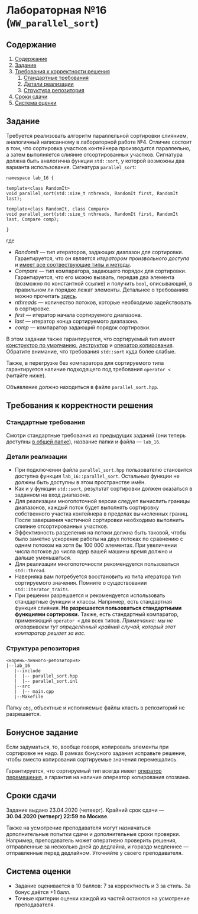 # Лабораторная №16 (`WW_parallel_sort`)

## Содержание
1. [Содержание](#содержание)
1. [Задание](#задание)
1. [Требования к корректности решения](#требования-к-корректности-решения)
    1. [Стандартные требования](#стандартные-требования)
    1. [Детали реализации](#детали-реализации)
    1. [Структура репозитория](#структура-репозитория)
1. [Сроки сдачи](#сроки-сдачи)
1. [Система оценки](#система-оценки)

## Задание

Требуется реализовать алгоритм параллельной сортировки слиянием, аналогичный написанному в лабораторной работе №4.
Отличие состоит в том, что сортировка участков контейнера производится параллельно, а затем выполняется слияние отсортированных участков.
Сигнатура должна быть аналогична функции `std::sort`, у которой возможны два варианта использования. Сигнатура `parallel_sort`:
```
namespace lab_16 {

template<class RandomIt>
void parallel_sort(std::size_t nthreads, RandomIt first, RandomIt last);

template<class RandomIt, class Compare>
void parallel_sort(std::size_t nthreads, RandomIt first, RandomIt last, Compare comp);

}
```
где
* *RandomIt* — тип итераторов, задающих диапазон для сортировки.
  Гарантируется, что он является *итератором произвольного доступа* и
  [имеет все соотвествующие типы и методы](https://en.cppreference.com/w/cpp/named_req/RandomAccessIterator).
* *Compare* — тип компаратора, задающего порядок для сортировки.
  Гарантируется, что его можно вызвать, передав два элемента (возможно по константной ссылке) и получить `bool`,
  описывающий, в правильном ли порядке лежат элементы.
  Детальнее о требованиях можно прочитать [здесь](https://en.cppreference.com/w/cpp/named_req/Compare).
* *nthreads* — количество потоков, которые необходимо задействовать в сортировке.
* *first* — итератор начала сортируемого диапазона.
* *last* — итератор конца сортируемого диапазона.
* *comp* — компаратор задающий порядок сортировки.

В этом задании также гарантируется, что сортируемый тип имеет
[конструктор по умолчанию](https://en.cppreference.com/w/cpp/named_req/DefaultConstructible),
[деструктор](https://en.cppreference.com/w/cpp/named_req/CopyAssignable) и
[оператор копирования](https://en.cppreference.com/w/cpp/named_req/CopyAssignable).
Обратите внимание, что требования `std::sort` куда более слабые.

Также, в перегрузке без компаратора для сортируемого типа гарантируется наличие
подходящего под требования `operator <` (читайте ниже).

Объявление должно находиться в файле `parallel_sort.hpp`.

## Требования к корректности решения
### Стандартные требования
Смотри стандартные требования из предыдущих заданий (они теперь доступны [в общей папке](../tasks-common)), название папки и файла — `lab_16`.

### Детали реализации
* При подключении файла `parallel_sort.hpp` пользователю становится доступна функция `lab_16::parallel_sort`.
  Остальные функции не должны быть доступны в этом пространстве имён.
* Как и у функции `std::sort`, результат сортировки должен оказаться в заданном на вход диапазоне.
* Для реализации многопоточной версии следует вычислить границы диапазонов,
  каждый поток будет выполнять сортировку собственного участка контейнера в пределах вычисленных границ.
  После завершения частичной сортировки необходимо выполнить слияние отсортированных участков.
* Эффективность разделения на потоки должна быть таковой, чтобы было заметно ускорение работы на двух потоках
  по сравнению с одним потоком на хотя бы 100 000 элементах.
  При увеличении числа потоков до числа ядер вашей машины время должно и дальше уменьшаться.
* Для реализации многопоточности рекомендуется пользоваться `std::thread`.
* Наверняка вам потребуется восстановить из типа итератора тип сортируемого значения.
  Помните о существовании `std::iterator_traits`.
* При решении разрешается и рекомендуется использовать стандартные функции и классы.
  Например, есть стандартная функция слияния.
  **Не разрешается пользоваться стандартными функциями сортировки.**
  Также, есть стандартный компаратор, применяющий `operator <` для всех типов.
  *Примечание: мы не оговариваем тут определённый крайний случай, который этот компаратор решает за вас.*

### Структура репозитория
```
<корень-личного-репозитория>
|--lab_16
   |--include
   |  |-- parallel_sort.hpp
   |  |-- parallel_sort.inl
   |--src
   |  |-- main.cpp
   |--Makefile
```

Папку `obj`, объектные и исполняемые файлы класть в репозиторий не разрешается.

## Бонусное задание

Если задуматься, то, вообще говоря, копировать элементы при сортировке не надо.
В рамках бонусного задания исправьте решение, чтобы вместо копирования сортируемые значения перемещались.

Гарантируется, что сортируемый тип всегда имеет [оператор перемещения](https://en.cppreference.com/w/cpp/named_req/MoveAssignable),
а гарантия на наличие опереатор копирования отозвана.

## Сроки сдачи
Задание выдано 23.04.2020 (четверг).
Крайний срок сдачи — **30.04.2020 (четверг) 22:59 по Москве**.

Также на усмотрение преподавателя могут назначаться дополнительные попытки сдачи и дополнительные сроки
проверки.
Например, преподаватель может оперативно проверить решения, отправленные за несколько дней до дедлайна,
и гораздо медленнее — отправленные перед дедлайном.
Уточняйте у своего преподавателя.

## Система оценки
* Задание оценивается в 10 баллов: 7 за корректность и 3 за стиль. За бонус даётся +1 балл.
* Точные критерии оценки каждой из частей остаются на усмотрение преподавателя.
